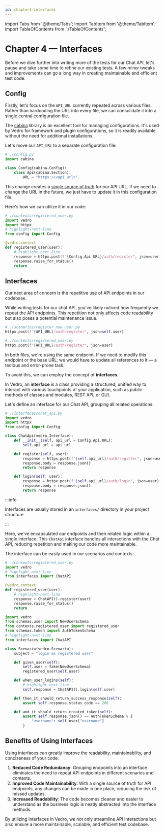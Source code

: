 ```yaml
---
id: chapter4-interfaces
---
```


import Tabs from '@theme/Tabs';
import TabItem from '@theme/TabItem';
import TableOfContents from './TableOfContents';

# Chapter 4 — Interfaces

<TableOfContents current="chapter4" />

Before we dive further into writing more of the tests for our Chat API, let's pause and take some time to refine our existing tests. A few minor tweaks and improvements can go a long way in creating maintainable and efficient test code.

## Config

Firstly, let's focus on the `API_URL` currently repeated across various files. Rather than hardcoding the URL into every file, we can consolidate it into a single central configuration file.

The [cabina](https://pypi.org/project/cabina/) library is an excellent tool for managing configurations. It's used by Vedro for framework and plugin configurations, so it is readily available without the need for additional installations.

Let's move our `API_URL` to a separate configuration file:

```python
# ./config.py
import cabina

class Config(cabina.Config):
    class Api(cabina.Section):
        URL = "https://<api_url>"

```

This change creates a [single source of truth](https://en.wikipedia.org/wiki/Single_source_of_truth) for our API URL. If we need to change the URL in the future, we just have to update it in this configuration file.

Here's how we can utilize it in our code:

```python
# ./contexts/registered_user.py
import vedro
import httpx
# highlight-next-line
from config import Config

@vedro.context
def registered_user(user):
    # highlight-next-line
    response = httpx.post(f"{Config.Api.URL}/auth/register", json=user)
    response.raise_for_status()
    return
```

## Interfaces

Our next area of concern is the repetitive use of API endpoints in our codebase.

While writing tests for our chat API, you've likely noticed how frequently we repeat the API endpoints. This repetition not only affects code readability but also poses a potential maintenance issue.

```python
# ./scenarios/register_new_user.py
httpx.post(f"{API_URL}/auth/register", json=self.user)

# ./contexts/registered_user.py
httpx.post(f"{API_URL}/auth/register", json=user)
```

In both files, we're using the same endpoint. If we need to modify this endpoint or the base URL, we would have to update all references to it — a tedious and error-prone task.

To avoid this, we can employ the concept of **interfaces**.

In Vedro, an **interface** is a class providing a structured, unified way to interact with various touchpoints of your application, such as public methods of classes and modules, REST API, or GUI.

Let's define an interface for our Chat API, grouping all related operations:

```python
# ./interfaces/chat_api.py
import vedro
import httpx
from config import Config

class ChatApi(vedro.Interface):
    def __init__(self, api_url = Config.Api.URL):
        self.api_url = api_url

    def register(self, user):
        response = httpx.post(f"{self.api_url}/auth/register", json=user)
        response.body = response.json()
        return response

    def login(self, user):
        response = httpx.post(f"{self.api_url}/auth/login", json=user)
        response.body = response.json()
        return response

```

:::info

Interfaces are usually stored in an `interfaces/` directory in your project structure

:::

Here, we've encapsulated our endpoints and their related logic within a single interface. This `ChatApi` interface handles all interactions with the Chat API, reducing repetition and making our code more maintainable.

The interface can be easily used in our scenarios and contexts:

<Tabs>
  <TabItem value="context" label="Context" default>

```python
# ./contexts/registered_user.py
import vedro
# highlight-next-line
from interfaces import ChatAPI

@vedro.context
def registered_user(user):
    # highlight-next-line
    response = ChatAPI().register(user)
    response.raise_for_status()
    return
```

  </TabItem>

  <TabItem value="scenario" label="Scenario">

```python
import vedro
from schemas.user import NewUserSchema
from contexts.registered_user import registered_user
from schemas.token import AuthTokenSchema
# highlight-next-line
from interfaces import ChatAPI

class Scenario(vedro.Scenario):
    subject = "login as registered user"

    def given_user(self):
        self.user = fake(NewUserSchema)
        registered_user(self.user)

    def when_user_logins(self):
        # highlight-next-line
        self.response = ChatAPI().login(self.user)

    def then_it_should_return_success_response(self):
        assert self.response.status_code == 200

    def and_it_should_return_created_token(self):
        assert self.response.json() == AuthTokenSchema % {
            "username": self.user["username"]
        }
```

  </TabItem>
</Tabs>

## Benefits of Using Interfaces

Using interfaces can greatly improve the readability, maintainability, and conciseness of your code:

1. **Reduced Code Redundancy**: Grouping endpoints into an interface eliminates the need to repeat API endpoints in different scenarios and contexts.
2. **Improved Code Maintainability**: With a single source of truth for API endpoints, any changes can be made in one place, reducing the risk of missed updates.
3. **Increased Readability**: The code becomes cleaner and easier to understand as the business logic is neatly abstracted into the interface methods.

By utilizing Interfaces in Vedro, we not only streamline API interactions but also ensure a more maintainable, scalable, and efficient test codebase.
